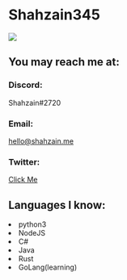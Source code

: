 # Shahzain345
![](https://komarev.com/ghpvc/?username=shahzain345)
## You may reach me at:

### Discord: 
Shahzain#2720
### Email: 
hello@shahzain.me
### Twitter:
[Click Me](https://twitter.com/ShahzainMasood)

## Languages I know:
<li>python3</li>
<li>NodeJS</li>
<li>C#</li>
<li>Java</li>
<li>Rust</li>
<li>GoLang(learning)</li>
